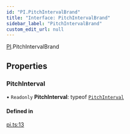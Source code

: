 ```yaml
---
id: "PI.PitchIntervalBrand"
title: "Interface: PitchIntervalBrand"
sidebar_label: "PitchIntervalBrand"
custom_edit_url: null
---
```


[PI](../namespaces/PI.md).PitchIntervalBrand

## Properties

### PitchInterval

• `Readonly` **PitchInterval**: typeof [`PitchInterval`](PI.PitchIntervalBrand.md#pitchinterval)

#### Defined in

[pi.ts:13](https://github.com/noriapi/brand-music/blob/dfa1322/src/pi.ts#L13)
